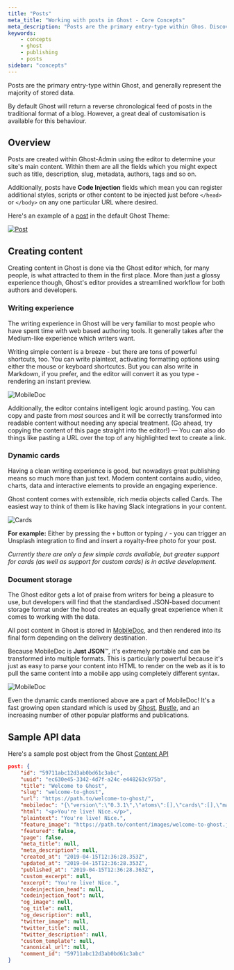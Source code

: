 ```yaml
---
title: "Posts"
meta_title: "Working with posts in Ghost - Core Concepts"
meta_description: "Posts are the primary entry-type within Ghos. Discover how to work with posts and content."
keywords:
    - concepts
    - ghost
    - publishing
    - posts
sidebar: "concepts"
---
```


Posts are the primary entry-type within Ghost, and generally represent the majority of stored data.

By default Ghost will return a reverse chronological feed of posts in the traditional format of a blog. However, a great deal of customisation is available for this behaviour.


## Overview

Posts are created within Ghost-Admin using the editor to determine your site's main content. Within them are all the fields which you might expect such as title, description, slug, metadata, authors, tags and so on.

Additionally, posts have **Code Injection** fields which mean you can register additional styles, scripts or other content to be injected just before `</head>` or `</body>` on any one particular URL where desired.


Here's an example of a [post](https://demo.ghost.io/welcome/) in the default Ghost Theme:

[![Post](../images/concepts/post.jpg)](https://demo.ghost.io/welcome/)


## Creating content

Creating content in Ghost is done via the Ghost editor which, for many people, is what attracted to them in the first place. More than just a glossy experience though, Ghost's editor provides a streamlined workflow for both authors and developers.

### Writing experience

The writing experience in Ghost will be very familiar to most people who have spent time with web based authoring tools. It generally takes after the Medium-like experience which writers want.

Writing simple content is a breeze - but there are tons of powerful shortcuts, too. You can write plaintext, activating formatting options using either the mouse or keyboard shortcutcs. But you can also write in Markdown, if you prefer, and the editor will convert it as you type - rendering an instant preview.

![MobileDoc](../images/concepts/editor.png)

Additionally, the editor contains intelligent logic around pasting. You can copy and paste from _most_ sources and it will be correctly transformed into readable content without needing any special treatment. (Go ahead, try copying the content of this page straight into the editor!) — You can also do things like pasting a URL over the top of any highlighted text to create a link.

### Dynamic cards

Having a clean writing experience is good, but nowadays great publishing means so much more than just text. Modern content contains audio, video, charts, data and interactive elements to provide an engaging experience.

Ghost content comes with extensible, rich media objects called Cards. The easiest way to think of them is like having Slack integrations in your content.

![Cards](../images/concepts/cards.png)

**For example:** Either by pressing the `+` button or typing `/` - you can trigger an Unsplash integration to find and insert a royalty-free photo for your post.

_Currently there are only a few simple cards available, but greater support for cards (as well as support for custom cards) is in active development._

### Document storage

The Ghost editor gets a lot of praise from writers for being a pleasure to use, but developers will find that the standardised JSON-based document storage format under the hood creates an equally great experience when it comes to working with the data.

All post content in Ghost is stored in [MobileDoc](https://github.com/bustle/mobiledoc-kit/blob/master/MOBILEDOC.md), and then rendered into its final form depending on the delivery destination.

Because MobileDoc is **Just JSON**™️, it's extremely portable and can be transformed into multiple formats. This is particularly powerful because it's just as easy to parse your content into HTML to render on the web as it is to pull the same content into a mobile app using completely different syntax.

![MobileDoc](../images/concepts/mobiledoc.png)

Even the dynamic cards mentioned above are a part of MobileDoc! It's a fast growing open standard which is used by [Ghost](https://ghost.org), [Bustle](https://bustle.com), and an increasing number of other popular platforms and publications.


## Sample API data

Here's a sample post object from the Ghost [Content API](/api/content/)

```json
post: {
    "id": "59711abc12d3ab0bd61c3abc",
    "uuid": "ec630e45-3342-4d7f-a24c-e448263c975b",
    "title": "Welcome to Ghost",
    "slug": "welcome-to-ghost",
    "url": "https://path.to/welcome-to-ghost/",
    "mobiledoc": "{\"version\":\"0.3.1\",\"atoms\":[],\"cards\":[],\"markups\":[],\"sections\":[[1,\"p\",[[0,[],0,\"You're live, nice!\"]]]]}",
    "html": "<p>You're live! Nice.</p>",
    "plaintext": "You're live! Nice.",
    "feature_image": "https://path.to/content/images/welcome-to-ghost.jpg",
    "featured": false,
    "page": false,
    "meta_title": null,
    "meta_description": null,
    "created_at": "2019-04-15T12:36:28.353Z",
    "updated_at": "2019-04-15T12:36:28.353Z",
    "published_at": "2019-04-15T12:36:28.363Z",
    "custom_excerpt": null,
    "excerpt": "You're live! Nice.",
    "codeinjection_head": null,
    "codeinjection_foot": null,
    "og_image": null,
    "og_title": null,
    "og_description": null,
    "twitter_image": null,
    "twitter_title": null,
    "twitter_description": null,
    "custom_template": null,
    "canonical_url": null,
    "comment_id": "59711abc12d3ab0bd61c3abc"
}
```
